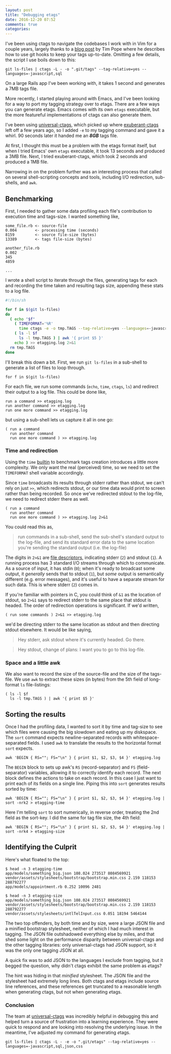 ```yaml
---
layout: post
title: "Debugging etags"
date: 2016-12-20 07:52
comments: true
categories: 
---
```


I've been using ctags to navigate the codebases I work with in Vim for a couple years, largely thanks to a [blog post](http://tbaggery.com/2011/08/08/effortless-ctags-with-git.html) by Tim Pope where he describes how to use git hooks to keep your tags up-to-date. Omitting a few details, the script I use boils down to this:

	git ls-files | ctags -L - -o ".git/tags" --tag-relative=yes --languages=-javascript,sql

On a large Rails app I've been working with, it takes 1 second and generates a 7MB tags file.

More recently, I started playing around with Emacs, and I've been looking for a way to port my tagging strategy over to *e*tags. There are a few ways you can generate etags. Emacs comes with its own `etags` executable, but the more featureful implementations of ctags can also generate them.

I've been using [universal-ctags](https://github.com/universal-ctags/ctags), which picked up where [exuberant-ctags](http://ctags.sourceforge.net) left off a few years ago, so I added `-e` to my tagging command and gave it a whirl. 90 seconds later it handed me an ***8GB*** tags file.

At first, I thought this must be a problem with the etags format itself, but when I tried Emacs' own `etags` executable, it took 13 seconds and produced a 3MB file. Next, I tried exuberant-ctags, which took 2 seconds and produced a 1MB file.

Narrowing in on the problem further was an interesting process that called on several shell-scripting concepts and tools, including I/O redirection, sub-shells, and `awk`.

## Benchmarking

First, I needed to gather some data profiling each file's contribution to execution time and tags-size. I wanted something like,

	some_file.rb <- source-file
	0.004        <- processing time (seconds)
	8159         <- source file-size (bytes)
	13389        <- tags file-size (bytes)

	another_file.rb
	0.002
	345
	4859

	...

I wrote a shell script to iterate through the files, generating tags for each and recording the time taken and resulting tags size, appending these stats to a log file.
```sh
#!/bin/sh

for f in $(git ls-files)
do
  ( echo "$f"
    ( TIMEFORMAT='%R'
      time ctags -e -o tmp.TAGS --tag-relative=yes --languages=-javascript,sql $f )
    ( ls -l $f
      ls -l tmp.TAGS ) | awk '{ print $5 }'
    echo ) >> etagging.log 2>&1
  rm tmp.TAGS
done
```
I'll break this down a bit. First, we run `git ls-files` in a sub-shell to generate a list of files to loop through.

	for f in $(git ls-files)

For each file, we run some commands (`echo`, `time`, `ctags`, `ls`) and redirect their output to a log file. This could be done like,

	run a command >> etagging.log
	run another command >> etagging.log
	run one more command >> etagging.log

but using a sub-shell lets us capture it all in one go:

	( run a command
	  run another command
	  run one more command ) >> etagging.log
  
### Time and redirection

Using the `time` [builtin](https://en.wikipedia.org/wiki/Shell_builtin) to benchmark tags creation introduces a little more complexity. We only want the real (perceived) time, so we need to set the `TIMEFORMAT` shell variable accordingly.

Since `time` broadcasts its results through stderr rather than stdout, we can't rely on just `>>`, which redirects stdout, or our time data would print to screen rather than being recorded. So once we've redirected stdout to the log-file, we need to redirect stderr there as well.

	( run a command
	  run another command
	  run one more command ) >> etagging.log 2>&1
  
You could read this as,
> run commands in a sub-shell, send the sub-shell's standard output to the log-file, and send its standard error data to the same location you're sending the standard output (i.e. the log-file)

The digits in `2>&1` are [file descriptors](https://en.wikipedia.org/wiki/File_descriptor), indicating stderr (`2`) and stdout (`1`). A running process has 3 standard I/O streams through which to communicate. As a source of input, it has stdin (`0`); when it's ready to broadcast some output, it _generally_ sends that to stdout (`1`), but _some_ output is semantically different (e.g. error messages), and it's useful to have a separate stream for such data. This is where stderr (`2`) comes in.

If you're familiar with pointers in C, you could think of `&1` as the location of stdout, so `2>&1` says to redirect stderr to the same place that stdout is headed. The order of redirection operations is significant. If we'd written,

	( run some commands ) 2>&1 >> etagging.log
	
we'd be directing stderr to the same location as stdout and then directing stdout elsewhere. It would be like saying,
> Hey stderr, ask stdout where it's currently headed. Go there.

> Hey stdout, change of plans: I want you to go to this log-file.

### Space and a little awk

We also want to record the size of the source-file and the size of the tags-file. We use `awk` to extract these sizes (in bytes) from the 5th field of long-format `ls` file-listings:

	( ls -l $f
	  ls -l tmp.TAGS ) | awk '{ print $5 }'
  
## Sorting the results

Once I had the profiling data, I wanted to sort it by time and tag-size to see which files were causing the big slowdown and eating up my diskspace. The `sort` command expects newline-separated records with whitespace-separated fields. I used `awk` to translate the results to the horizontal format `sort` expects.

	awk 'BEGIN { RS=""; FS="\n" } { print $1, $2, $3, $4 }' etagging.log

The `BEGIN` block to sets up awk's `RS` (record-separator) and `FS` (field-separator) variables, allowing it to correctly identify each record. The next block defines the actions to take on each record. In this case I just want to print each of its fields on a single line. Piping this into `sort` generates results sorted by time:

	awk 'BEGIN { RS=""; FS="\n" } { print $1, $2, $3, $4 }' etagging.log | sort -nrk2 > etagging-time

Here I'm telling `sort` to sort numerically, in reverse order, treating the 2nd field as the sort-key. I did the same for tag file size, the 4th field:

	awk 'BEGIN { RS=""; FS="\n" } { print $1, $2, $3, $4 }' etagging.log | sort -nrk4 > etagging-size

## Identifying the Culprit

Here's what floated to the top:

	$ head -n 3 etagging-time
	app/models/something_big.json 108.024 273517 8084569921
	vendor/assets/stylesheets/bootstrap/bootstrap.min.css 2.159 118153 288792277
	app/models/appointment.rb 0.252 10096 2481

	$ head -n 3 etagging-size
	app/models/something_big.json 108.024 273517 8084569921
	vendor/assets/stylesheets/bootstrap/bootstrap.min.css 2.159 118153 288792277
	vendor/assets/stylesheets/intlTelInput.css 0.051 18194 5464144

The two top offenders, by both time and by size, were a large JSON file and a minified bootstrap stylesheet, neither of which I had much interest in tagging. The JSON file outshadowed everything else by miles, and that shed some light on the performance disparity between universal-ctags and the other tagging libraries: only universal-ctags had JSON support, so it was the only one tagging JSON at all.

A quick fix was to add JSON to the languages I exclude from tagging, but it begged the question, why didn't *c*tags exhibit the same problem as *e*tags?

The hint was hiding in that _minified_ stylesheet. The JSON file and the stylesheet had extremely long lines. Both ctags and etags include source line references, and these references get truncated to a reasonable length when generating *c*tags, but not when generating *e*tags.

### Conclusion

The team at [universal-ctags](https://github.com/universal-ctags/ctags) was incredibly helpful in debugging this and helped turn a source of frustration into a learning experience. They were quick to respond and are looking into resolving the underlying issue. In the meantime, I've adjusted my command for generating *e*tags.

	git ls-files | ctags -L - -e -o ".git/etags" --tag-relative=yes --languages=-javascript,sql,json,css
